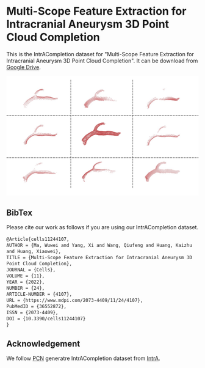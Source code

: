 # Multi-Scope Feature Extraction for Intracranial Aneurysm 3D Point Cloud Completion
This is the IntrACompletion dataset for "Multi-Scope Feature Extraction for Intracranial Aneurysm 3D Point Cloud Completion". It can be download from [Google Drive](https://drive.google.com/file/d/17vk5jrtvBw8xaEKag5-CJo5D4w6Kmun-/view?usp=share_link).  

![examlple](https://github.com/Margaretya/IntrACompletion/blob/main/Dataset/angles.png)
## BibTex
Please cite our work as follows if you are using our IntrACompletion dataset.
```
@Article{cells11244107,
AUTHOR = {Ma, Wuwei and Yang, Xi and Wang, Qiufeng and Huang, Kaizhu and Huang, Xiaowei},
TITLE = {Multi-Scope Feature Extraction for Intracranial Aneurysm 3D Point Cloud Completion},
JOURNAL = {Cells},
VOLUME = {11},
YEAR = {2022},
NUMBER = {24},
ARTICLE-NUMBER = {4107},
URL = {https://www.mdpi.com/2073-4409/11/24/4107},
PubMedID = {36552872},
ISSN = {2073-4409},
DOI = {10.3390/cells11244107}
}
```
## Acknowledgement
We follow [PCN](https://github.com/wentaoyuan/pcn) generatre IntrACompletion dataset from [IntrA](https://github.com/intra3d2019/IntrA).  
